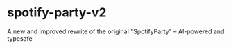 # spotify-party-v2
A new and improved rewrite of the original "SpotifyParty" – AI-powered and typesafe
